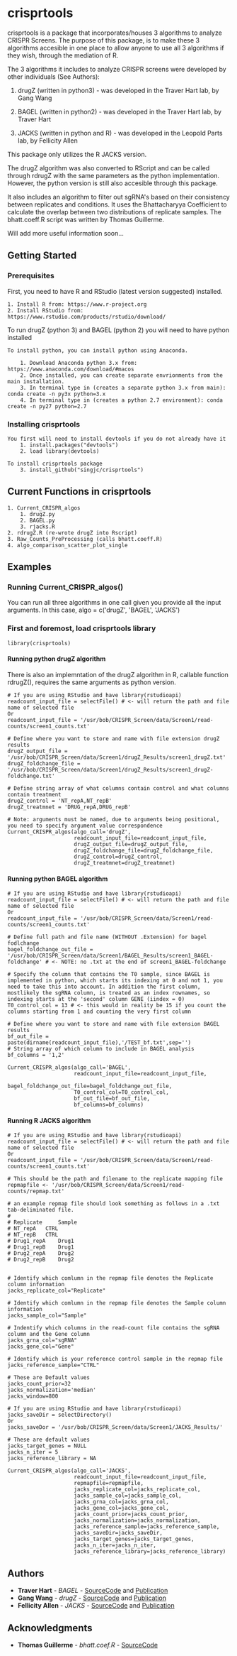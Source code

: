 # crisprtools

crisprtools is a package that incorporates/houses 3 algorithms to analyze CRISPR Screens. The purpose of this package, is to make these 3 algorithms accesible in one place to allow anyone to use all 3 algorithms if they wish, through the mediation of R.

The 3 algorithms it includes to analyze CRISPR screens were developed by other individuals (See Authors):

1. drugZ (written in python3) - was developed in the Traver Hart lab, by Gang Wang 

2. BAGEL (written in python2) - was developed in the Traver Hart lab, by Traver Hart 

3. JACKS (written in python and R) - was developed in the Leopold Parts lab, by Fellicity Allen 

This package only utilizes the R JACKS version.

The drugZ algorithm was also converted to RScript and can be called through rdrugZ with the same parameters as the python implementation. However, the python version is still also accesible through this package.

It also includes an algorithm to filter out sgRNA's based on their consistency between replicates and conditions. It uses the Bhattacharyya Coefficient to calculate the overlap between two distributions of replicate samples. The bhatt.coeff.R script was written by Thomas Guillerme.

Will add more useful information soon...

## Getting Started

### Prerequisites

First, you need to have R and RStudio (latest version suggested) installed.

```
1. Install R from: https://www.r-project.org
2. Install RStudio from: https://www.rstudio.com/products/rstudio/download/
```


To run drugZ (python 3) and BAGEL (python 2) you will need to have python installed
```
To install python, you can install python using Anaconda.

	1. Download Anaconda python 3.x from: https://www.anaconda.com/download/#macos
	2. Once installed, you can create separate envrionments from the main installation. 
	3. In terminal type in (creates a separate python 3.x from main): conda create -n py3x python=3.x
	4. In terminal type in (creates a python 2.7 environment): conda create -n py27 python=2.7
```

### Installing crisprtools

```
You first will need to install devtools if you do not already have it
	1. install.packages("devtools")
	2. load library(devtools)

To install crisprtools package
	3. install_github("singjc/crisprtools")
```

## Current Functions in crisprtools
```
1. Current_CRISPR_algos
	1. drugZ.py
	2. BAGEL.py
	3. rjacks.R
2. rdrugZ.R (re-wrote drugZ into Rscript)
3. Raw_Counts_PreProcessing (calls bhatt.coeff.R)
4. algo_comparison_scatter_plot_single 
```

## Examples

### Running Current_CRISPR_algos()

You can run all three algorithms in one call given you provide all the input arguments.
In this case, algo = c('drugZ', 'BAGEL', 'JACKS')

### First and foremost, load crisprtools library
```
library(crisprtools)
```

#### Running python drugZ algorithm

There is also an implemntation of the drugZ algorithm in R, callable function rdrugZ(), requires the same arguments as python version.

```
# If you are using RStudio and have library(rstudioapi)
readcount_input_file = selectFile() # <- will return the path and file name of selected file
Or
readcount_input_file = '/usr/bob/CRISPR_Screen/data/Screen1/read-counts/screen1_counts.txt'

# Define where you want to store and name with file extension drugZ results
drugZ_output_file = '/usr/bob/CRISPR_Screen/data/Screen1/drugZ_Results/screen1_drugZ.txt'
drugZ_foldchange_file = '/usr/bob/CRISPR_Screen/data/Screen1/drugZ_Results/screen1_drugZ-foldchange.txt'

# Define string array of what columns contain control and what columns contain treatment
drugZ_control = 'NT_repA,NT_repB'
drugZ_treatmnet = 'DRUG_repA,DRUG_repB'

# Note: arguments must be named, due to arguments being positional, you need to specify argument value correspondence
Current_CRISPR_algos(algo_call='drugZ', 
                     readcount_input_file=readcount_input_file, 
                     drugZ_output_file=drugZ_output_file, 
                     drugZ_foldchange_file=drugZ_foldchange_file, 
                     drugZ_control=drugZ_control,
                     drugZ_treatmnet=drugZ_treatmnet)
```

#### Running python BAGEL algorithm
```
# If you are using RStudio and have library(rstudioapi)
readcount_input_file = selectFile() # <- will return the path and file name of selected file
Or
readcount_input_file = '/usr/bob/CRISPR_Screen/data/Screen1/read-counts/screen1_counts.txt'

# Define full path and file name (WITHOUT .Extension) for bagel fodlchange
bagel_foldchange_out_file = '/usr/bob/CRISPR_Screen/data/Screen1/BAGEL_Results/screen1_BAGEL-foldchange' # <- NOTE: no .txt at the end of screen1_BAGEL-foldchange

# Specify the column that contains the T0 sample, since BAGEL is implemented in python, which starts its indexing at 0 and not 1, you need to take this into account. In addition the first column, mostlikely the sgRNA column, is treated as an index rownames, so indexing starts at the 'second' column GENE (iindex = 0)
T0_control_col = 13 # <- this would in reality be 15 if you count the columns starting from 1 and counting the very first column

# Define where you want to store and name with file extension BAGEL results
bf_out_file = paste(dirname(readcount_input_file),'/TEST_bf.txt',sep='')
# String array of which column to include in BAGEL analysis
bf_columns = '1,2'

Current_CRISPR_algos(algo_call='BAGEL', 
                     readcount_input_file=readcount_input_file, 
                     bagel_foldchange_out_file=bagel_foldchange_out_file, 
                     T0_control_col=T0_control_col, 
                     bf_out_file=bf_out_file, 
                     bf_columns=bf_columns)
```

#### Running R JACKS algorithm
```
# If you are using RStudio and have library(rstudioapi)
readcount_input_file = selectFile() # <- will return the path and file name of selected file
Or
readcount_input_file = '/usr/bob/CRISPR_Screen/data/Screen1/read-counts/screen1_counts.txt'

# This should be the path and filename to the replicate mapping file
repmapfile <- '/usr/bob/CRISPR_Screen/data/Screen1/read-counts/repmap.txt'

# an example repmap file should look something as follows in a .txt tab-deliminated file.
#
# Replicate 	Sample
# NT_repA	CTRL
# NT_repB	CTRL
# Drug1_repA	Drug1
# Drug1_repB	Drug1
# Drug2_repA	Drug2
# Drug2_repB	Drug2


# Identify which comlumn in the repmap file denotes the Replicate column information
jacks_replicate_col="Replicate"

# Identify which comlumn in the repmap file denotes the Sample column information
jacks_sample_col="Sample"

# Indentify which columns in the read-count file contains the sgRNA column and the Gene column
jacks_grna_col="sgRNA"
jacks_gene_col="Gene"

# Identify which is your reference control sample in the repmap file
jacks_reference_sample="CTRL"

# These are Default values
jacks_count_prior=32
jacks_normalization='median'
jacks_window=800

# If you are using RStudio and have library(rstudioapi)
jacks_saveDir = selectDirectory()
Or
jacks_saveDor = '/usr/bob/CRISPR_Screen/data/Screen1/JACKS_Results/'

# These are default values
jacks_target_genes = NULL
jacks_n_iter = 5
jacks_reference_library = NA

Current_CRISPR_algos(algo_call='JACKS',
                     readcount_input_file=readcount_input_file,
                     repmapfile=repmapfile,
                     jacks_replicate_col=jacks_replicate_col,
                     jacks_sample_col=jacks_sample_col,
                     jacks_grna_col=jacks_grna_col,
                     jacks_gene_col=jacks_gene_col,
                     jacks_count_prior=jacks_count_prior,
                     jacks_normalization=jacks_normalization,
                     jacks_reference_sample=jacks_reference_sample,
                     jacks_saveDir=jacks_saveDir,
                     jacks_target_genes=jacks_target_genes,
                     jacks_n_iter=jacks_n_iter,
                     jacks_reference_library=jacks_reference_library)
```


## Authors

* **Traver Hart** - *BAGEL* - [SourceCode](https://github.com/hart-lab/drugz) and [Publication](https://www.biorxiv.org/content/early/2017/12/12/232736)
* **Gang Wang** - *drugZ* - [SourceCode](https://github.com/hart-lab/bagel) and [Publication](https://bmcbioinformatics.biomedcentral.com/articles/10.1186/s12859-016-1015-8)
* **Fellicity Allen** - *JACKS* - [SourceCode](https://github.com/felicityallen/JACKS) and [Publication](https://www.biorxiv.org/content/early/2018/04/12/285114)

## Acknowledgments

* **Thomas Guillerme** - *bhatt.coef.R* - [SourceCode](https://github.com/TGuillerme/Total_Evidence_Method-Missing_data/blob/master/Functions/TreeComparisons/bhatt.coef.R)
